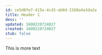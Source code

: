```yaml
---
id: ce5d0fe7-415a-4cd3-ab0d-2168a4a3da2a
title: Header 1
desc: ''
updated: 1600228724827
created: 1600228724827
stub: false
---
```


This is more text

